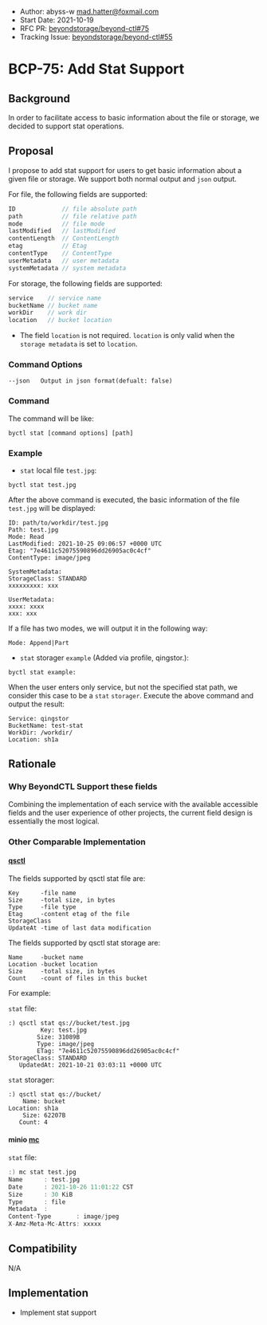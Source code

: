 - Author: abyss-w <mad.hatter@foxmail.com>
- Start Date: 2021-10-19
- RFC PR: [beyondstorage/beyond-ctl#75](https://github.com/beyondstorage/beyond-ctl/pull/75)
- Tracking Issue: [beyondstorage/beyond-ctl#55](https://github.com/beyondstorage/beyond-ctl/issues/55)

# BCP-75: Add Stat Support

## Background

In order to facilitate access to basic information about the file or storage, we decided to support stat operations.

## Proposal

I propose to add stat support for users to get basic information about a given file or storage. We support both normal output and `json` output.

For file, the following fields are supported:

```go
ID             // file absolute path
path           // file relative path
mode           // file mode
lastModified   // lastModified
contentLength  // ContentLength
etag           // Etag
contentType    // ContentType
userMetadata   // user metadata
systemMetadata // system metadata
```

For storage, the following fields are supported:

```go
service    // service name
bucketName // bucket name
workDir    // work dir
location   // bucket location
```

- The field `location` is not required. `location` is only valid when the `storage metadata` is set to `location`.

### Command Options

```
--json   Output in json format(defualt: false)
```

### Command

The command will be like:

```
byctl stat [command options] [path]
```

### Example

- `stat` local file `test.jpg`:

```
byctl stat test.jpg
```

After the above command is executed, the basic information of the file `test.jpg` will be displayed:

```
ID: path/to/workdir/test.jpg
Path: test.jpg
Mode: Read
LastModified: 2021-10-25 09:06:57 +0000 UTC
Etag: "7e4611c52075590896dd26905ac0c4cf"
ContentType: image/jpeg

SystemMetadata: 
StorageClass: STANDARD
xxxxxxxxx: xxx

UserMetadata: 
xxxx: xxxx
xxx: xxx   
```

If a file has two modes, we will output it in the following way:

```
Mode: Append|Part
```

- `stat` storager `example` (Added via profile, qingstor.):

```
byctl stat example:
```

When the user enters only service, but not the specified stat path, we consider this case to be a `stat` `storager`. Execute the above command and output the result:

```
Service: qingstor
BucketName: test-stat
WorkDir: /workdir/
Location: sh1a
```

## Rationale

### Why BeyondCTL Support these fields

Combining the implementation of each service with the available accessible fields and the user experience of other projects, the current field design is essentially the most logical.

### Other Comparable Implementation

#### [qsctl](https://github.com/qingstor/qsctl)

The fields supported by qsctl stat file are:

```
Key      -file name
Size     -total size, in bytes
Type     -file type
Etag     -content etag of the file
StorageClass 
UpdateAt -time of last data modification
```

The fields supported by qsctl stat storage are:

```
Name     -bucket name
Location -bucket location
Size     -total size, in bytes
Count    -count of files in this bucket
```

For example:

`stat` file:

```
:) qsctl stat qs://bucket/test.jpg
         Key: test.jpg
        Size: 31089B
        Type: image/jpeg
        ETag: "7e4611c52075590896dd26905ac0c4cf"
StorageClass: STANDARD
   UpdatedAt: 2021-10-21 03:03:11 +0000 UTC
```

`stat` storager:

```
:) qsctl stat qs://bucket/
    Name: bucket
Location: sh1a
    Size: 62207B
   Count: 4
```

#### minio [mc](https://github.com/minio/mc)

`stat` file:

```go
:) mc stat test.jpg
Name      : test.jpg
Date      : 2021-10-26 11:01:22 CST
Size      : 30 KiB
Type      : file
Metadata  :
Content-Type       : image/jpeg
X-Amz-Meta-Mc-Attrs: xxxxx
```

## Compatibility

N/A

## Implementation

- Implement stat support